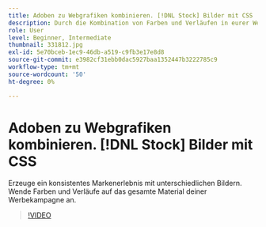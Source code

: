 ```yaml
---
title: Adoben zu Webgrafiken kombinieren. [!DNL Stock] Bilder mit CSS
description: Durch die Kombination von Farben und Verläufen in eurer Werbekampagne könnt ihr Markenkonsistenz in Form von unterschiedlichen Bildern erreichen.
role: User
level: Beginner, Intermediate
thumbnail: 331812.jpg
exl-id: 5e70bceb-1ec9-46db-a519-c9fb3e17e8d8
source-git-commit: e3982cf31ebb0dac5927baa1352447b3222785c9
workflow-type: tm+mt
source-wordcount: '50'
ht-degree: 0%

---
```


# Adoben zu Webgrafiken kombinieren. [!DNL Stock] Bilder mit CSS

Erzeuge ein konsistentes Markenerlebnis mit unterschiedlichen Bildern. Wende Farben und Verläufe auf das gesamte Material deiner Werbekampagne an.

>[!VIDEO](https://video.tv.adobe.com/v/331812?hidetitle=true)
